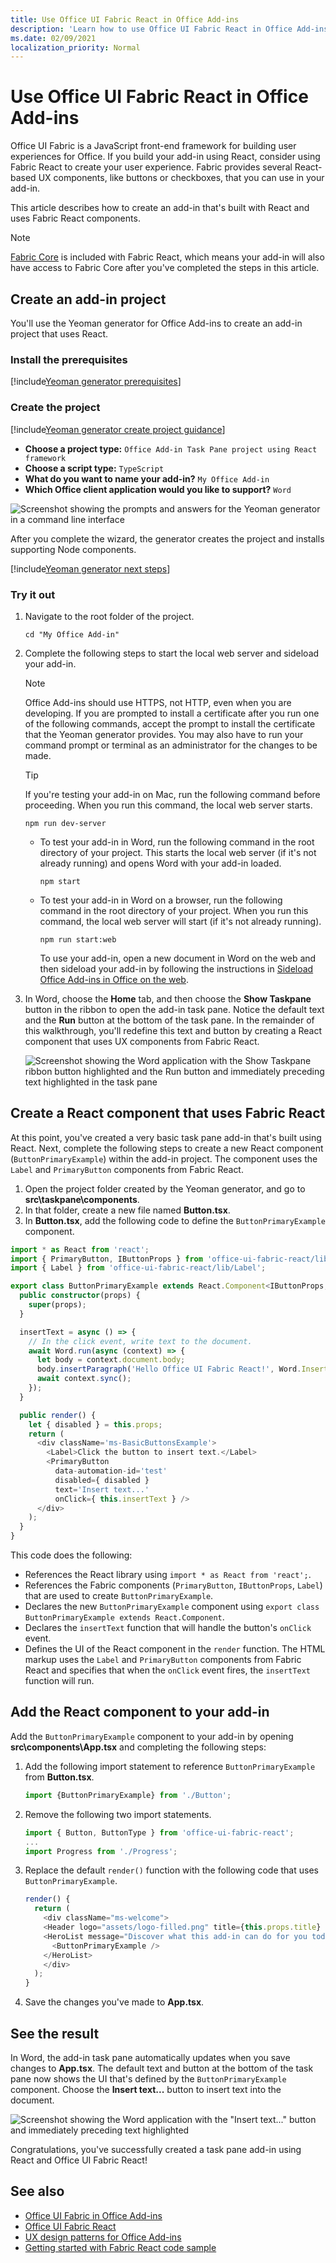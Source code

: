 ```yaml
---
title: Use Office UI Fabric React in Office Add-ins
description: 'Learn how to use Office UI Fabric React in Office Add-ins.'
ms.date: 02/09/2021
localization_priority: Normal
---
```


# Use Office UI Fabric React in Office Add-ins

Office UI Fabric is a JavaScript front-end framework for building user experiences for Office. If you build your add-in using React, consider using Fabric React to create your user experience. Fabric provides several React-based UX components, like buttons or checkboxes, that you can use in your add-in.

This article describes how to create an add-in that's built with React and uses Fabric React components.

> [!NOTE]
> [Fabric Core](office-ui-fabric.md#use-fabric-core-icons-fonts-colors) is included with Fabric React, which means your add-in will also have access to Fabric Core after you've completed the steps in this article.

## Create an add-in project

You'll use the Yeoman generator for Office Add-ins to create an add-in project that uses React.

### Install the prerequisites

[!include[Yeoman generator prerequisites](../includes/quickstart-yo-prerequisites.md)]

### Create the project

[!include[Yeoman generator create project guidance](../includes/yo-office-command-guidance.md)]

- **Choose a project type:** `Office Add-in Task Pane project using React framework`
- **Choose a script type:** `TypeScript`
- **What do you want to name your add-in?** `My Office Add-in`
- **Which Office client application would you like to support?** `Word`

![Screenshot showing the prompts and answers for the Yeoman generator in a command line interface](../images/yo-office-word-react.png)

After you complete the wizard, the generator creates the project and installs supporting Node components.

[!include[Yeoman generator next steps](../includes/yo-office-next-steps.md)]

### Try it out

1. Navigate to the root folder of the project.

    ```command&nbsp;line
    cd "My Office Add-in"
    ```

2. Complete the following steps to start the local web server and sideload your add-in.

    > [!NOTE]
    > Office Add-ins should use HTTPS, not HTTP, even when you are developing. If you are prompted to install a certificate after you run one of the following commands, accept the prompt to install the certificate that the Yeoman generator provides. You may also have to run your command prompt or terminal as an administrator for the changes to be made.

    > [!TIP]
    > If you're testing your add-in on Mac, run the following command before proceeding. When you run this command, the local web server starts.
    >
    > ```command&nbsp;line
    > npm run dev-server
    > ```

    - To test your add-in in Word, run the following command in the root directory of your project. This starts the local web server (if it's not already running) and opens Word with your add-in loaded.

        ```command&nbsp;line
        npm start
        ```

    - To test your add-in in Word on a browser, run the following command in the root directory of your project. When you run this command, the local web server will start (if it's not already running).

        ```command&nbsp;line
        npm run start:web
        ```

        To use your add-in, open a new document in Word on the web and then sideload your add-in by following the instructions in [Sideload Office Add-ins in Office on the web](../testing/sideload-office-add-ins-for-testing.md#sideload-an-office-add-in-in-office-on-the-web).

3. In Word, choose the **Home** tab, and then choose the **Show Taskpane** button in the ribbon to open the add-in task pane. Notice the default text and the **Run** button at the bottom of the task pane. In the remainder of this walkthrough, you'll redefine this text and button by creating a React component that uses UX components from Fabric React.

    ![Screenshot showing the Word application with the Show Taskpane ribbon button highlighted and the Run button and immediately preceding text highlighted in the task pane](../images/word-task-pane-yo-default.png)

## Create a React component that uses Fabric React

At this point, you've created a very basic task pane add-in that's built using React. Next, complete the following steps to create a new React component (`ButtonPrimaryExample`) within the add-in project. The component uses the `Label` and `PrimaryButton` components from Fabric React.

1. Open the project folder created by the Yeoman generator, and go to **src\taskpane\components**.
2. In that folder, create a new file named **Button.tsx**.
3. In **Button.tsx**, add the following code to define the `ButtonPrimaryExample` component.

```typescript
import * as React from 'react';
import { PrimaryButton, IButtonProps } from 'office-ui-fabric-react/lib/Button';
import { Label } from 'office-ui-fabric-react/lib/Label';

export class ButtonPrimaryExample extends React.Component<IButtonProps, {}> {
  public constructor(props) {
    super(props);
  }

  insertText = async () => {
    // In the click event, write text to the document.
    await Word.run(async (context) => {
      let body = context.document.body;
      body.insertParagraph('Hello Office UI Fabric React!', Word.InsertLocation.end);
      await context.sync();
    });
  }

  public render() {
    let { disabled } = this.props;
    return (
      <div className='ms-BasicButtonsExample'>
        <Label>Click the button to insert text.</Label>
        <PrimaryButton
          data-automation-id='test'
          disabled={ disabled }
          text='Insert text...'
          onClick={ this.insertText } />
      </div>
    );
  }
}
```

This code does the following:

- References the React library using `import * as React from 'react';`.
- References the Fabric components (`PrimaryButton`, `IButtonProps`, `Label`) that are used to create `ButtonPrimaryExample`.
- Declares the new `ButtonPrimaryExample` component using `export class ButtonPrimaryExample extends React.Component`.
- Declares the `insertText` function that will handle the button's `onClick` event.
- Defines the UI of the React component in the `render` function. The HTML markup uses the `Label` and `PrimaryButton` components from Fabric React and specifies that when the `onClick` event fires, the `insertText` function will run.

## Add the React component to your add-in

Add the `ButtonPrimaryExample` component to your add-in by opening **src\components\App.tsx** and completing the following steps:

1. Add the following import statement to reference `ButtonPrimaryExample` from **Button.tsx**.

    ```typescript
    import {ButtonPrimaryExample} from './Button';
    ```

2. Remove the following two import statements.

    ```typescript
    import { Button, ButtonType } from 'office-ui-fabric-react';
    ...
    import Progress from './Progress';
    ```

3. Replace the default `render()` function with the following code that uses `ButtonPrimaryExample`.

    ```typescript
    render() {
      return (
        <div className="ms-welcome">
        <Header logo="assets/logo-filled.png" title={this.props.title} message="Welcome" />
        <HeroList message="Discover what this add-in can do for you today!" items={this.state.listItems} >
          <ButtonPrimaryExample />
        </HeroList>
        </div>
      );
    }
    ```

4. Save the changes you've made to **App.tsx**.

## See the result

In Word, the add-in task pane automatically updates when you save changes to **App.tsx**. The default text and button at the bottom of the task pane now shows the UI that's defined by the `ButtonPrimaryExample` component. Choose the **Insert text...** button to insert text into the document.

![Screenshot showing the Word application with the "Insert text..." button and immediately preceding text highlighted](../images/word-task-pane-with-react-component.png)

Congratulations, you've successfully created a task pane add-in using React and Office UI Fabric React!

## See also

- [Office UI Fabric in Office Add-ins](office-ui-fabric.md)
- [Office UI Fabric React](https://developer.microsoft.com/fabric)
- [UX design patterns for Office Add-ins](ux-design-pattern-templates.md)
- [Getting started with Fabric React code sample](https://github.com/OfficeDev/Word-Add-in-GettingStartedFabricReact)
